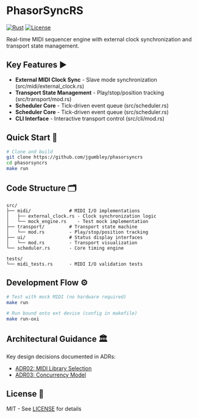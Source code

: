 # PhasorSyncRS

[![Rust](https://img.shields.io/badge/rust-1.75+-blue.svg)](https://www.rust-lang.org/)
[![License](https://img.shields.io/badge/license-MIT-orange)](LICENSE)

Real-time MIDI sequencer engine with external clock synchronization and transport state management.

## Key Features ▶️

- **External MIDI Clock Sync** - Slave mode synchronization (src/midi/external_clock.rs)
- **Transport State Management** - Play/stop/position tracking (src/transport/mod.rs)
- **Scheduler Core** - Tick-driven event queue (src/scheduler.rs)
- **Scheduler Core** - Tick-driven event queue (src/scheduler.rs)
- **CLI Interface** - Interactive transport control (src/cli/mod.rs)

## Quick Start 🚀

```bash
# Clone and build
git clone https://github.com/jgumbley/phasorsyncrs
cd phasorsyncrs
make run
```

## Code Structure 🗂️

```
src/
├── midi/              # MIDI I/O implementations
│   ├── external_clock.rs - Clock synchronization logic
│   └── mock_engine.rs    - Test mock implementation
├── transport/         # Transport state machine
│   └── mod.rs         - Play/stop/position tracking
├── ui/                # Status display interfaces
│   └── mod.rs         - Transport visualization
└── scheduler.rs       - Core timing engine

tests/
└── midi_tests.rs      - MIDI I/O validation tests
```

## Development Flow ⚙️

```bash
# Test with mock MIDI (no hardware required)
make run

# Run bound onto ext device (config in makefile)
make run-oxi
```

## Architectural Guidance 🏛️

Key design decisions documented in ADRs:

- [ADR02: MIDI Library Selection](docs/adr/adr02_midi_library_selection.md)
- [ADR03: Concurrency Model](docs/adr/adr03_structure_concurrency_and_instantiation.md)

## License 📄

MIT - See [LICENSE](LICENSE) for details